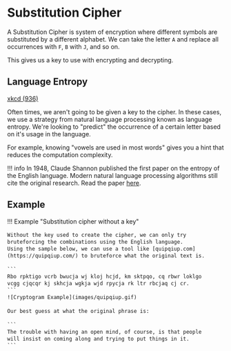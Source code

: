 # Substitution Cipher

A Substitution Cipher is system of encryption where different symbols are substituted by a different alphabet. We can take the letter `A` and replace all occurrences with `F`, `B` with `J`, and so on.

This gives us a key to use with encrypting and decrypting.
<!-- 
| Original | Key |
| --- | --- |
| A | F |
| B | J |
| C | A |
| D | B |
| E | Z | 
| F | C |
| G | M |
| H | S |
| I | N |
| J | T |
| K | O |
| L | H |
| M | Q |
| N | V |
| O | R |
| P | X |
| Q | W |
| R | I |
| S | K |
| T | U |
| U | L |
| V | J |
| W | P |
| X | G |
| Y | D | 
| Z | E | -->



## Language Entropy

[xkcd (936)](https://xkcd.com/936/)

Often times, we aren't going to be given a key to the cipher. In these cases, we use a strategy from natural language processing known as language entropy. We're looking to "predict" the occurrence of a certain letter based on it's usage in the language. 

For example, knowing "vowels are used in most words" gives you a hint that reduces the computation complexity.

!!! info
    In 1948, Claude Shannon published the first paper on the entropy of the English language. Modern natural language processing algorithms still cite the original research. Read the paper [here](https://people.math.harvard.edu/~ctm/home/text/others/shannon/entropy/entropy.pdf).

## Example

!!! Example "Substitution cipher without a key"

    Without the key used to create the cipher, we can only try bruteforcing the combinations using the English language.
    Using the sample below, we can use a tool like [quipqiup.com](https://quipqiup.com/) to bruteforce what the original text is.

    ```
    Rbo rpktigo vcrb bwucja wj kloj hcjd, km sktpqo, cq rbwr loklgo 
    vcgg cjqcqr kj skhcja wgkja wjd rpycja rk ltr rbcjaq cj cr.
    ```
    ![Cryptogram Example](images/quipqiup.gif)

    Our best guess at what the original phrase is:

    ```
    The trouble with having an open mind, of course, is that people 
    will insist on coming along and trying to put things in it.
    ```

